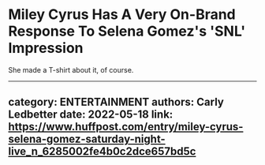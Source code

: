 # Miley Cyrus Has A Very On-Brand Response To Selena Gomez's 'SNL' Impression

She made a T-shirt about it, of course.

---
category: ENTERTAINMENT
authors: Carly Ledbetter
date: 2022-05-18
link: https://www.huffpost.com/entry/miley-cyrus-selena-gomez-saturday-night-live_n_6285002fe4b0c2dce657bd5c
---

